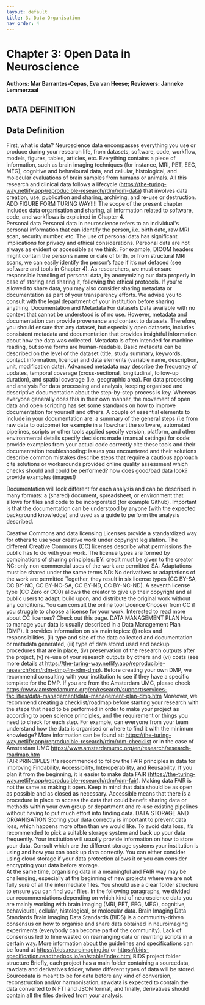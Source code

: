```yaml
---
layout: default
title: 3. Data Organisation
nav_order: 4
---
```



# Chapter 3: Open Data in Neuroscience
**Authors: Mar Barrantes-Cepas, Eva van Heese;**
**Reviewers: Janneke Lemmerzaal**
## DATA DEFINITION
## Data Definition 

First, what is data? Neuroscience data encompasses everything you use or produce during your research life, from datasets, software, code, workflow, models, figures, tables, articles, etc. Everything contains a piece of information, such as brain imaging techniques (for instance, MRI, PET, EEG, MEG), cognitive and behavioural data, and cellular, histological, and molecular evaluations of brain samples from humans or animals. All this research and clinical data follows a lifecycle (https://the-turing-way.netlify.app/reproducible-research/rdm/rdm-data) that involves data creation, use, publication and sharing, archiving, and re-use or destruction. 
ADD FIGURE FORM TURING WAY!!!! 
The scope of the present chapter includes data organisation and sharing, all information related to software, code, and workflows is explained in Chapter 4.  
Personal data
Personal data in neuroscience refers to an individual's personal information that can identify the person, i.e. birth date, raw MRI scan, security number, etc. The use of personal data has significant implications for privacy and ethical considerations. Personal data are not always as evident or accessible as we think. For example, DICOM headers might contain the person’s name or date of birth, or from structural MRI scans, we can easily identify the person’s face if it’s not defaced (see software and tools in Chapter 4). As researchers, we must ensure responsible handling of personal data, by anonymizing our data properly in case of storing and sharing it, following the ethical protocols. If you're allowed to share data, you may also consider sharing metadata or documentation as part of your transparency efforts. We advise you to consult with the legal department of your institution before sharing anything. 
Documentation and Metadata
	For datasets
Data available with no context that cannot be understood is of no use. However, metadata and documentation can provide provenance and context to datasets. Therefore, you should ensure that any dataset, but especially open datasets, includes consistent metadata and documentation that provides insightful information about how the data was collected. Metadata is often intended for machine reading, but some forms are human-readable. Basic metadata can be described on the level of the dataset (title, study summary, keywords, contact information, licence) and data elements (variable name, description, unit, modification date). Advanced metadata may describe the frequency of updates, temporal coverage (cross-sectional, longitudinal, follow-up duration), and spatial coverage (i.e. geographic area). 
	For data processing and analysis
For data processing and analysis, keeping organised and descriptive documentation about the step-by-step process is key. Whereas everyone generally does this in their own manner, the movement of open data and open scripting has set some standards on how to improve documentation for yourself and others. A couple of essential elements to include in your documentation are:
a summary of the general steps (i.e from raw data to outcome)
for example in a flowchart
the software, automated pipelines, scripts or other tools applied
specify version, platform, and other environmental details
specify decisions made (manual settings)
for code: provide examples from your actual code
correctly cite these tools and their documentation
troubleshooting: issues you encountered and their solutions
describe common mistakes
describe steps that require a cautious approach
cite solutions or workarounds provided online
quality assessment
which checks should and could be performed?
how does good/bad data look? provide examples (images!)

Documentation will look different for each analysis and can be described in many formats: a (shared) document, spreadsheet, or environment that allows for files and code to be incorporated (for example Github). Important is that the documentation can be understood by anyone (with the expected background knowledge) and used as a guide to perform the analysis described. 

Creative Commons and data licensing
Licenses provide a standardized way for others to use your creative work under copyright legislation. The different Creative Commons (CC) licenses describe what permissions the public has to do with your work. The license types are formed by combinations of sharing principles:
BY: credit must be given to the creator
NC: only non-commercial uses of the work are permitted
SA: Adaptations must be shared under the same terms
ND: No derivatives or adaptations of the work are permitted
Together, they result in six license types (CC BY-SA, CC BY-NC, CC BY-NC-SA, CC BY-ND, CC BY-NC-ND). A seventh license type (CC Zero or CC0) allows the creator to give up their copyright and all public users to adapt, build upon, and distribute the original work without any conditions. You can consult the online tool Licence Chooser from CC if you struggle to choose a license for your work. Interested to read more about CC licenses? Check out this page. 
DATA MANAGEMENT PLAN
How to manage your data is usually described in a Data Management Plan (DMP). It provides information on six main topics: (i) roles and responsibilities, (ii) type and size of the data collected and documentation or metadata generated, (iii) type of data stored used and backup procedures that are in place, (iv) preservation of the research outputs after the project, (v) re-use of your research outputs by others and (vi) costs (see more details at https://the-turing-way.netlify.app/reproducible-research/rdm/rdm-dmp#rr-rdm-dmp). 
Before creating your own DMP, we recommend consulting with your institution to see if they have a specific template for the DMP. If you are from the Amsterdam UMC, please check https://www.amsterdamumc.org/en/research/support/services-facilities/data-management/data-management-plan-dmp.htm Moreover, we recommend creating a checklist/roadmap before starting your research with the steps that need to be performed in order to make your project as according to open science principles, and the requirement or things you need to check for each step. For example, can everyone from your team understand how the data is organised or where to find it with the minimum knowledge? More information can be found at: https://the-turing-way.netlify.app/reproducible-research/rdm/rdm-checklist or in the case of Amsterdam UMC  https://www.amsterdamumc.org/en/research/research-roadmap.htm  
FAIR PRINCIPLES 
It's recommended to follow the FAIR principles in data for improving Findability, Accessibility, Interoperability, and Reusability. If you plan it from the beginning, it is easier to make data FAIR (https://the-turing-way.netlify.app/reproducible-research/rdm/rdm-fair). Making data FAIR is not the same as making it open. Keep in mind that data should be as open as possible and as closed as necessary. Accessible means that there is a procedure in place to access the data that could benefit sharing data or methods within your own group or department and re-use existing pipelines without having to put much effort into finding data. 
DATA STORAGE AND ORGANISATION
Storing your data correctly is important to prevent data loss, which happens more often than we would like. To avoid data loss, it’s recommended to pick a suitable storage system and back up your data frequently. Your institution will usually provide information on how to store your data. Consult which are the different storage systems your institution is using and how you can back up data correctly. You can either consider using cloud storage if your data protection allows it or you can consider encrypting your data before storage.  
At the same time, organising data in a meaningful and FAIR way may be challenging, especially at the beginning of new projects where we are not fully sure of all the intermediate files. You should use a clear folder structure to ensure you can find your files. 
In the following paragraphs, we divided our recommendations depending on which kind of neuroscience data you are mainly working with brain imaging (MRI, PET, EEG, MEG), cognitive, behavioural, cellular, histological, or molecular data. 
Brain Imaging Data Standards
Brain Imaging Data Standards (BIDS) is a community-driven consensus on how to organise and share data obtained in neuroimaging experiments (everybody can become part of the community). Lack of consensus led to time wasted on rearranging data or rewriting scripts in a certain way. More information about the guidelines and specifications can be found at https://bids.neuroimaging.io/ or https://bids-specification.readthedocs.io/en/stable/index.html
	BIDS project folder structure
Briefly, each project has a main folder containing a sourcedata, rawdata and derivatives folder, where different types of data will be stored. Sourcedata is meant to be for data before any kind of conversion, reconstruction and/or harmonisation, rawdata is expected to contain the data converted to NIFTI and JSON format, and finally, derivatives should contain all the files derived from your analysis. 
